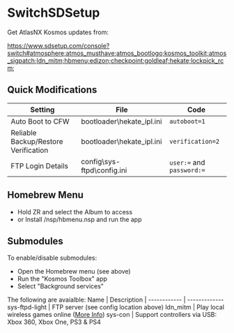# SwitchSDSetup
Get AtlasNX Kosmos updates from:

https://www.sdsetup.com/console?switch#atmosphere;atmos_musthave;atmos_bootlogo;kosmos_toolkit;atmos_sigpatch;ldn_mitm;hbmenu;edizon;checkpoint;goldleaf;hekate;lockpick_rcm;

## Quick Modifications
Setting | File | Code
------------ | ------------- | -------------
Auto Boot to CFW | bootloader\hekate_ipl.ini | ```autoboot=1```
Reliable Backup/Restore Verification | bootloader\hekate_ipl.ini | ```verification=2```
FTP Login Details | config\sys-ftpd\config.ini | ```user:=``` and ```password:=```

## Homebrew Menu
 - Hold ZR and select the Album to access
 - or Install /nsp/hbmenu.nsp and run the app

 ## Submodules
 To enable/disable submodules:
 - Open the Homebrew menu (see above)
 - Run the "Kosmos Toolbox" app
 - Select "Background services"

 The following are avaialble:
 Name | Description |
 ------------ | -------------
sys-ftpd-light | FTP server (see config location above)
ldn_mitm | Play local wireless games online ([More Info](https://gbatemp.net/threads/ldn_mitm-play-local-wireless-supported-games-online.525512/))
sys-con | Support controllers via USB: Xbox 360, Xbox One, PS3 & PS4